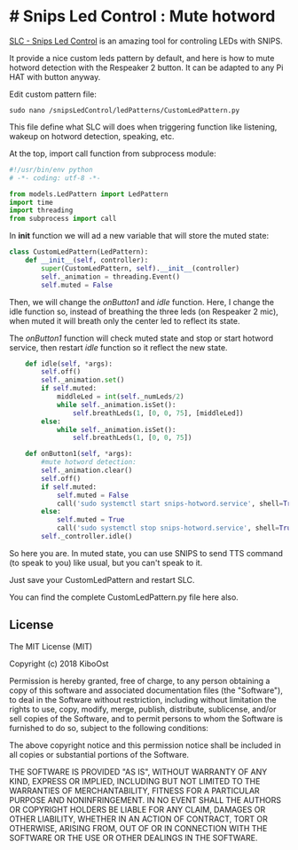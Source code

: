 # # Snips Led Control : Mute hotword

[SLC - Snips Led Control](https://github.com/Psychokiller1888/snipsLedControl) is an amazing tool for controling LEDs with SNIPS.

It provide a nice custom leds pattern by default, and here is how to mute hotword detection with the Respeaker 2 button. It can be adapted to any Pi HAT with button anyway.

Edit custom pattern file:
```
sudo nano /snipsLedControl/ledPatterns/CustomLedPattern.py
```
This file define what SLC will does when triggering function like listening, wakeup on hotword detection, speaking, etc.

At the top, import call function from subprocess module:
```python
#!/usr/bin/env python
# -*- coding: utf-8 -*-

from models.LedPattern import LedPattern
import time
import threading
from subprocess import call
```
In __init__ function we will ad a new variable that will store the muted state:

```python
class CustomLedPattern(LedPattern):
	def __init__(self, controller):
		super(CustomLedPattern, self).__init__(controller)
		self._animation = threading.Event()
		self.muted = False
```

Then, we will change the *onButton1* and *idle* function.
Here, I change the idle function so, instead of breathing the three leds (on Respeaker 2 mic), when muted it will breath only the center led to reflect its state.

The *onButton1* function will check muted state and stop or start hotword service, then restart *idle* function so it reflect the new state.

```python
	def idle(self, *args):
		self.off()
		self._animation.set()
		if self.muted:
			middleLed = int(self._numLeds/2)
			while self._animation.isSet():
				self.breathLeds(1, [0, 0, 75], [middleLed])
		else:
			while self._animation.isSet():
				self.breathLeds(1, [0, 0, 75])

	def onButton1(self, *args):
		#mute hotword detection:
		self._animation.clear()
		self.off()
		if self.muted:
			self.muted = False
			call('sudo systemctl start snips-hotword.service', shell=True)
		else:
			self.muted = True
			call('sudo systemctl stop snips-hotword.service', shell=True)
		self._controller.idle()
```

So here you are. In muted state, you can use SNIPS to send TTS command (to speak to you) like usual, but you can't speak to it.

Just save your CustomLedPattern and restart SLC.

You can find the complete CustomLedPattern.py file here also.

## License

The MIT License (MIT)

Copyright (c) 2018 KiboOst

Permission is hereby granted, free of charge, to any person obtaining a copy
of this software and associated documentation files (the "Software"), to deal
in the Software without restriction, including without limitation the rights
to use, copy, modify, merge, publish, distribute, sublicense, and/or sell
copies of the Software, and to permit persons to whom the Software is
furnished to do so, subject to the following conditions:

The above copyright notice and this permission notice shall be included in all
copies or substantial portions of the Software.

THE SOFTWARE IS PROVIDED "AS IS", WITHOUT WARRANTY OF ANY KIND, EXPRESS OR
IMPLIED, INCLUDING BUT NOT LIMITED TO THE WARRANTIES OF MERCHANTABILITY,
FITNESS FOR A PARTICULAR PURPOSE AND NONINFRINGEMENT. IN NO EVENT SHALL THE
AUTHORS OR COPYRIGHT HOLDERS BE LIABLE FOR ANY CLAIM, DAMAGES OR OTHER
LIABILITY, WHETHER IN AN ACTION OF CONTRACT, TORT OR OTHERWISE, ARISING FROM,
OUT OF OR IN CONNECTION WITH THE SOFTWARE OR THE USE OR OTHER DEALINGS IN THE
SOFTWARE.
